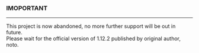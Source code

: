 ### IMOPORTANT
<hr>
This project is now abandoned, no more further support will be out in future.<br/>
Please wait for the official version of 1.12.2 published by original author, noto.
